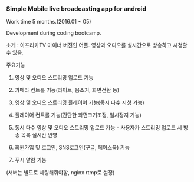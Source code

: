 ### Simple Mobile live broadcasting app for android

Work time 5 months.(2016.01 ~ 05)

Development during coding bootcamp.

소개 : 아프리카TV 마이너 버전인 어플. 영상과 오디오를 실시간으로 방송하고 시청할 수 있음. 

주요기능 

1. 영상 및 오디오 스트리밍 업로드 기능

2. 카메라 컨트롤 기능(라이트, 음소거, 화면전환 등)

3. 영상 및 오디오 스트리밍 플레이어 기능(동시 다수 시청 가능)

4. 플레이어 컨트롤 기능(간단한 화면크기조정, 일시정지 기능)

5. 동시 다수 영상 및 오디오 스트리밍 업로드 가능 - 사용자가 스트리밍 업로드 시 방송 목록 실시간 반영

6. 회원가입 및 로그인, SNS로그인(구글, 페이스북) 기능

7. 푸시 알람 기능

(서버는 별도로 세팅해줘야함, nginx rtmp로 설정)
